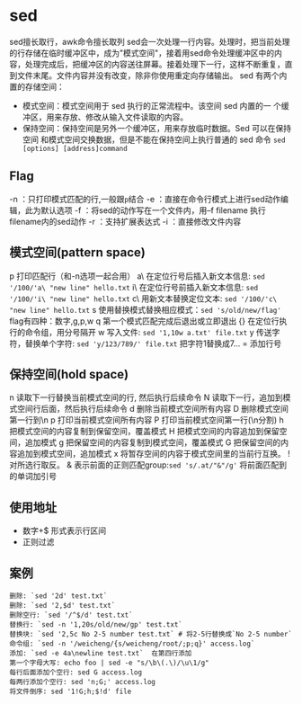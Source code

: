 # sed
sed擅长取行，awk命令擅长取列
sed会一次处理一行内容。处理时，把当前处理的行存储在临时缓冲区中，成为"模式空间"，接着用sed命令处理缓冲区中的内容，处理完成后，把缓冲区的内容送往屏幕。接着处理下一行，这样不断重复，直到文件末尾。文件内容并没有改变，除非你使用重定向存储输出。
sed 有两个内置的存储空间：
- 模式空间：模式空间用于 sed 执行的正常流程中。该空间 sed 内置的一
个缓冲区，用来存放、修改从输入文件读取的内容。
- 保持空间：保持空间是另外一个缓冲区，用来存放临时数据。Sed 可以在保持空间
和模式空间交换数据，但是不能在保持空间上执行普通的 sed 命令
`sed [options] [address]command`
## Flag
-n ：只打印模式匹配的行,一般跟`p`结合
-e ：直接在命令行模式上进行sed动作编辑，此为默认选项
-f ：将sed的动作写在一个文件内，用–f filename 执行filename内的sed动作
-r ：支持扩展表达式
-i ：直接修改文件内容
## 模式空间(pattern space)
p 打印匹配行（和-n选项一起合用）
a\ 在定位行号后插入新文本信息: `sed '/100/'a\ "new line" hello.txt`
i\ 在定位行号前插入新文本信息: `sed '/100/'i\ "new line" hello.txt`
c\ 用新文本替换定位文本: `sed '/100/'c\ "new line" hello.txt`
s 使用替换模式替换相应模式：`sed 's/old/new/flag'` flag有四种：数字,g,p,w
q 第一个模式匹配完成后退出或立即退出
{} 在定位行执行的命令组，用分号隔开
w  写入文件: `sed '1,10w a.txt' file.txt`
y 传送字符，替换单个字符: `sed 'y/123/789/' file.txt` 把字符1替换成7...
= 添加行号
## 保持空间(hold space)
n 读取下一行替换当前模式空间的行, 然后执行后续命令
N 读取下一行，追加到模式空间行后面，然后执行后续命令
d 删除当前模式空间所有内容
D 删除模式空间第一行到\n
p 打印当前模式空间所有内容
P 打印当前模式空间第一行(\n分割)
h 把模式空间的内容复制到保留空间，覆盖模式
H 把模式空间的内容追加到保留空间，追加模式
g 把保留空间的内容复制到模式空间，覆盖模式
G 把保留空间的内容追加到模式空间，追加模式
x 将暂存空间的内容于模式空间里的当前行互换。
! 对所选行取反。
& 表示前面的正则匹配group:`sed 's/.at/"&"/g'`  将前面匹配到的单词加引号
## 使用地址
- 数字+$ 形式表示行区间
- 正则过滤
## 案例
```
删除: `sed '2d' test.txt`
删除: `sed '2,$d' test.txt`
删除空行: `sed '/^$/d' test.txt`
替换行: `sed -n '1,20s/old/new/gp' test.txt`
替换块: `sed '2,5c No 2-5 number test.txt` # 将2-5行替换成`No 2-5 number`
命令组: `sed -n '/weicheng/{s/weicheng/root/;p;q}' access.log`
添加: `sed -e 4a\newline test.txt`  在第四行添加
第一个字母大写: echo foo | sed -e "s/\b\(.\)/\u\1/g"
每行后面添加个空行: sed G access.log
每两行添加个空行: sed 'n;G;' access.log 
将文件倒序: sed '1!G;h;$!d' file
```